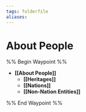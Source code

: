 ```yaml
---
tags: folderfile
aliases:
---
```


# About People
%% Begin Waypoint %%
- **[[About People]]**
	- **[[Heritages]]**
	- **[[Nations]]**
	- **[[Non-Nation Entities]]**

%% End Waypoint %%
